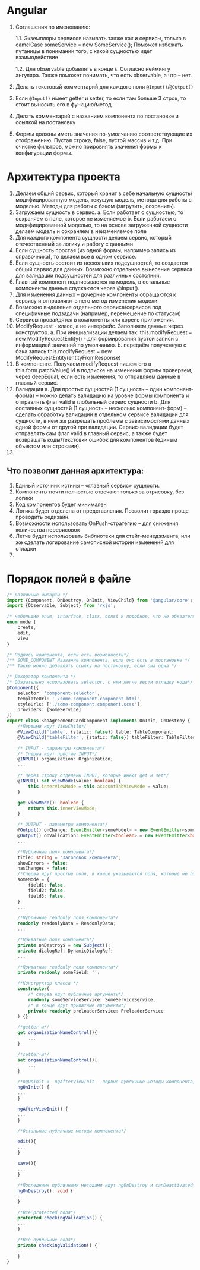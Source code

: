 # Angular

1. Соглашения по именованию:

   1.1. Экземпляры сервисов называть также как и сервисы, только в camelCase
   someService = new SomeService();
   Поможет избежать путаницы в понимании того, с какой сущностью идет взаимодействие

   1.2. Для observable добавлять в конце `$`. Согласно неймингу ангуляра. Также поможет понимать, что есть observable, а что – нет.

2. Делать текстовый комментарий для каждого поля `@Input()`/`@Output()`

3. Если `@Input()` имеет getter и setter, то если там больше 3 строк, то стоит выносить его в функцию/метод

4. Делать комментарий с названием компонента по постановке и ссылкой на постановку

5. Формы должны иметь значения по-умолчанию соответствующие их отображению. Пустая строка, false, пустой массив и т.д. При очистке фильтров, можно прировнять значения формы к конфигурации формы.

# Архитектура проекта

1. Делаем общий сервис, который хранит в себе начальную сущность/модифицированную модель, текущую модель, методы для работы с моделью. Методы для работы с бэком (загрузить, сохранить).
2. Загружаем сущность в сервис.
   a. Если работает с сущностью, то сохраняем в поле, которое не изменяемое
   b. Если работаем с модифицированной моделью, то на основе загруженной сущности делаем модель и сохраняем в неизменяемое поле
3. Для каждого компонента сущности делаем сервис, который отечественный за логику и работу с данными
4. Если сущность простая (из одной формы; например запись из справочника), то делаем все в одном сервисе.
5. Если сущность состоит из нескольких подсущностей, то создается общий сервис для данных. Возможно отдельное вынесение сервиса для валидации подсущностей для различных состояний.
6. Главный компонент подписывается на модель, в остальные компоненты данные спускаются через @Input().
7. Для изменения данных – дочерние компоненты обращаются к сервису и отправляют в него метод изменения модели.
8. Возможно выделение отдельного сервиса/сервисов под специфичные подзадачи (например, перемещение по статусам)
9. Сервисы провайдятся в компоненты или корень приложения.
10. ModifyRequest - класс, а не интерфейс. Заполняем данные через конструктор.
    a. При инициализации делаем так:
    this.modifyRequest = new ModifyRequestEntity() - для формирования пустой записи с информацией значений по умолчанию.
    b. передаём полученную с бэка запись
    this.modifyRequest = new ModifyRequestEntity(entityFromResponse)
11. В компоненте. Получаем modifyRequest пишем его в this.form.patchValue() И в подписке на изменения формы проверяем, через deepEqual, если есть изменения, то отправляем данные в главный сервис.
12. Валидация
    a. Для простых сущностей (1 сущность – один компонент-форма) – можно делать валидацию на уровне формы компонента и отправлять флаг valid в глобальный сервис сущности
    b. Для составных сущностей (1 сущность – несколько компонент-форм) – сделать обработку валидации в отдельном сервисе валидации для сущности, в нем же разрешать проблемы с зависимостями данных одной формы от другой при валидации. Сервис-валидации будет отправлять сам флаг valid в главный сервис, а также будет возвращать коды/текстовки ошибок для компонентов (единым объектом или строками).
13.

## Что позволит данная архитектура:

1. Единый источник истины – «главный сервис» сущности.
2. Компоненты почти полностью отвечают только за отрисовку, без логики
3. Код компонентов будет минимален
4. Логика будет отделена от представления. Позволит гораздо проще проводить редизайн.
5. Возможности использовать OnPush-стратегию – для снижения количества перерисовок
6. Легче будет использовать библиотеки для стейт-менеджмента, или же сделать логирование самописной истории изменений для отладки
7.

# Порядок полей в файле

```ts
/* различные импорты */
import {Component, OnDestroy, OnInit, ViewChild} from '@angular/core';
import {Observable, Subject} from 'rxjs';

/* небольшие enum, interface, class, const и подобное, что не обязательно выносить в отдельный файл */
enum mode {
	create,
	edit,
	view
}

/* Подпись компонента, если есть возможность*/
/** SOME_COMPONENT Название компонента, если оно есть в постановке */
/** Также можно добавлять ссылку на постановку, если она одна */

/* Декоратор компонента */
/* Обязательно использовать selector, с ним легче вести отладку кода*/
@Component({
	selector: 'component-selector',
    templateUrl: './some-component.component.html',
    styleUrls: ['./some-component.component.scss'],
    providers: [SomeService]
})
export class SbaAgreementCardComponent implements OnInit, OnDestroy {
	/*Первыми идут ViewChild*/
    @ViewChild('table', {static: false}) table: TableComponent;
    @ViewChild('tableFilter', {static: false}) tableFilter: TableFilterComponent;

	/* INPUT - параметры компонента*/
	/* Сперва идут простые INPUT*/
	@INPUT() organization: Organization;
	...

	/* Через строку отделены INPUT, которые имеют get и set*/
	@INPUT() set viewMode(value: boolean) {
        this.innerViewMode = this.accountTabViewMode = value;
    }

    get viewMode(): boolean {
        return this.innerViewMode;
    }

	/* OUTPUT - параметры компонента*/
	@Output() onChange: EventEmitter<someModel> = new EventEmitter<someModel>();
    @Output() onValidation: EventEmitter<boolean> = new EventEmitter<boolean>();
	...

	/*Публичные поля компонента*/
    title: string = 'Заголовок компонента';
    showErrors = false;
    hasChanges = false;
    /*Сперва идут простые поля, в конце указываются поля, которые не помещаются в одну строку (объекты или несколько типов через "или")*/
    someMode = {
        field1: false,
        field2: false,
        field3: false,
    }
    ...

	/*Публичные readonly поля компонента*/
    readonly readonlyData = ReadonlyData;
	...

	/*Приватные поля компонента*/
    private onDestroy$ = new Subject();
    private dialogRef: DynamicDialogRef;
	...

    /*Приватные readonly поля компонента*/
	private readonly someField: '';

	/*Конструктор класса */
    constructor(
		/* сперва идут публичные аргументы*/
        readonly someServiceService: SomeServiceService,
		/* в конце идут приватные аргументы*/
        private readonly preloaderService: PreloaderService
    ) {}

    /*getter-ы*/
    get organizationNameControl(){
        ...
    }

    /*setter-ы*/
    set organizationNameControl(){
        ...
    }

	/*ngOnInit и  ngAfterViewInit - первые публичные методы компонента, после конструктора*/
    ngOnInit() {
    ...
    }

    ngAfterViewInit() {
    ...
    }

	/*Остальные публичные методы компонента*/

	edit(){
	...
	}

	save(){
	...
	}

	/*Последними публичными методами идут ngOnDestroy и canDeactivated*/
    ngOnDestroy(): void {
    ...
    }

	/*Все protected поля*/
    protected checkingValidation() {
    ...
    }

	/*Все публичные поля*/
    private checkingValidation() {
    ...
    }
}

```
